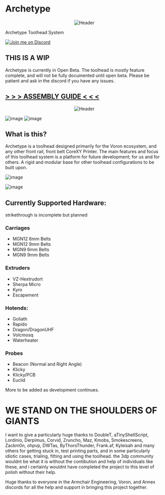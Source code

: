 # Archetype

<p align="center">
  <img src="https://github.com/leddhedd/BreakNeck/blob/main/Images/BreakNeck_Front_Render.png" alt="Header"/>
</p>

Archetype Toolhead System

[![Join me on Discord](https://discord.com/api/guilds/1029426383614648421/widget.png?style=banner2)](https://discord.gg/armchairengineeringsux)


## THIS IS A WIP
Archetype is currently in Open Beta. The toolhead is mostly feature complete, and will not be fully documented until open beta. Please be patient and ask in the discord if you have any issues.

## [> > > ASSEMBLY GUIDE < < <](https://github.com/leddhedd/BreakNeck/blob/main/Images/Assembly/Assembly-Instructions.md)

<p align="center">
  <img src="https://github.com/leddhedd/BreakNeck/blob/main/Images/sizes.png" alt="Header"/>
</p>

![image](https://github.com/leddhedd/BreakNeck/blob/main/Images/Core.png)
![image](https://github.com/leddhedd/BreakNeck/blob/main/Images/Header.png)


## What is this?

Archetype is a toolhead designed primarily for the Voron ecosystem, and any other front rail, front belt CoreXY Printer.
The main features and focus of this toolhead system is a platform for future development; for us and for others. A rigid and modular base for other toolhead configurations to be built upon.

![image](https://github.com/leddhedd/BreakNeck/blob/main/Images/airflow%20path.png)

![image](https://github.com/leddhedd/BreakNeck/blob/main/Images/filament%20path.png)




## Currently Supported Hardware:
strikethrough is incomplete but planned

### Carriages
- MGN12 6mm Belts
- MGN12 9mm Belts
- MGN9 6mm Belts
- MGN9 9mm Belts

### Extruders
- VZ-Hextrudort
- Sherpa Micro
- Kyro
- Escapement 

### Hotends:
- Goliath
- Rapido
- Dragon/DragonUHF
- Volcmosq
- Waterheater

### Probes
- Beacon (Normal and Right Angle)
- Klicky
- Klicky/PCB
- Euclid


More to be added as development continues.

# WE STAND ON THE SHOULDERS OF GIANTS

I want to give a particularly huge thanks to DoubleT, aTinyShellScript, Lordinio, Derpimus, Corvid, Zruncho, Maz, Kmobs, Smokescreens, Zackm0n, ohpvp, DWTas, ByThorsThunder, Frank.af, Kyleisah and many others for getting stuck in, test printing parts, and in some particularly idiotic cases, trialing, fitting and using the toolhead. the 3dp community wouldnt be what it is without the contibution and help of individuals like these, and i certainly wouldnt have completed the project to this level of polish without their help.

Huge thanks to everyone in the Armchair Engineering, Voron, and Annex discords for all the help and support in bringing this project together.

